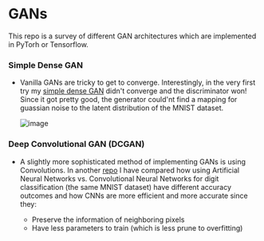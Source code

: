 # GANs

This repo is a survey of different GAN architectures which are implemented in PyTorh or Tensorflow. 

### Simple Dense GAN

- Vanilla GANs are tricky to get to converge. Interestingly, in the very first try my [simple dense GAN](https://github.com/mahdis-repo/GANs/blob/main/First_Dense_GAN_1_MNIST.ipynb) didn't converge and the discriminator won! Since it got pretty good, the generator could'nt find a mapping for guassian noise to the latent distribution of the MNIST dataset.

  ![image](https://github.com/mahdis-repo/GANs/assets/145799768/9261ca1f-a283-4f63-9f85-59ed0c0d425e)





### Deep Convolutional GAN (DCGAN)

- A slightly more sophisticated method of implementing GANs is using Convolutions. In another [repo](https://github.com/mahdis-repo/MNIST-Classification-SupervisedLearning) I have compared how using Artificial Neural Networks vs. Convolutional Neural Networks for digit classification (the same MNIST dataset) have different accuracy outcomes and how CNNs are more efficient and more accurate since they:
  
    - Preserve the information of neighboring pixels
    - Have less parameters to train (which is less prune to overfitting)
  
